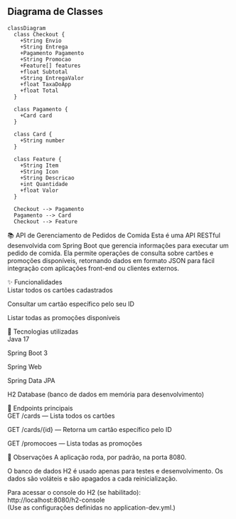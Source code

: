 ## Diagrama de Classes  
  
```mermaid  
classDiagram  
  class Checkout {  
    +String Envio  
    +String Entrega  
    +Pagamento Pagamento  
    +String Promocao  
    +Feature[] features  
    +float Subtotal  
    +String EntregaValor  
    +float TaxaDoApp  
    +float Total  
  }  
  
  class Pagamento {  
    +Card card  
  }  

  class Card {  
    +String number  
  }  
  
  class Feature {  
    +String Item  
    +String Icon  
    +String Descricao  
    +int Quantidade  
    +float Valor  
  }  
  
  Checkout --> Pagamento  
  Pagamento --> Card  
  Checkout --> Feature  
```  

📚 API de Gerenciamento de Pedidos de Comida
Esta é uma API RESTful desenvolvida com Spring Boot que gerencia informações para executar um pedido de comida. Ela permite operações de consulta sobre cartões e promoções disponíveis, retornando dados em formato JSON para fácil integração com aplicações front-end ou clientes externos.  

✨ Funcionalidades  
Listar todos os cartões cadastrados  

Consultar um cartão específico pelo seu ID  

Listar todas as promoções disponíveis  

🚀 Tecnologias utilizadas  
Java 17  

Spring Boot 3  

Spring Web  

Spring Data JPA  

H2 Database (banco de dados em memória para desenvolvimento)  

📂 Endpoints principais  
GET /cards — Lista todos os cartões  

GET /cards/{id} — Retorna um cartão específico pelo ID  

GET /promocoes — Lista todas as promoções    

🎯 Observações
A aplicação roda, por padrão, na porta 8080.  

O banco de dados H2 é usado apenas para testes e desenvolvimento. Os dados são voláteis e são apagados a cada reinicialização.  

Para acessar o console do H2 (se habilitado):  
http://localhost:8080/h2-console  
(Use as configurações definidas no application-dev.yml.)  
